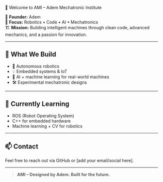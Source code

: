 👋 Welcome to AMI – Adem Mechatronic Institute

🚀 **Founder:** Adem  
🧠 **Focus:** Robotics • Code • AI • Mechatronics  
🏗️ **Mission:** Building intelligent machines through clean code, advanced mechanics, and a passion for innovation.

---

## 🔬 What We Build
- 🤖 Autonomous robotics
- 💡 Embedded systems & IoT
- 🧠 AI + machine learning for real-world machines
- 🛠️ Experimental mechatronic designs

---

## 🌱 Currently Learning
- ROS (Robot Operating System)
- C++ for embedded hardware
- Machine learning + CV for robotics

---

## 📫 Contact
Feel free to reach out via GitHub or [add your email/social here].

---

> **AMI – Designed by Adem. Built for the future.**
